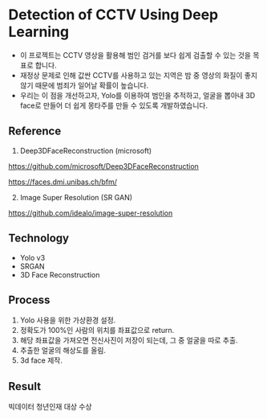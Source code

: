 # Detection of CCTV Using Deep Learning

* 이 프로젝트는 CCTV 영상을 활용해 범인 검거를 보다 쉽게 검출할 수 있는 것을 목표로 합니다.
* 재정상 문제로 인해 값싼 CCTV를 사용하고 있는 지역은 밤 중 영상의 화질이 좋지 않기 때문에 범죄가 일어날 확률이 높습니다. 
* 우리는 이 점을 개선하고자, Yolo를 이용하여 범인을 추적하고, 얼굴을 뽑아내 3D face로 만들어 더 쉽게 몽타주를 만들 수 있도록 개발하였습니다.

Reference
----

1. Deep3DFaceReconstruction (microsoft)

https://github.com/microsoft/Deep3DFaceReconstruction

https://faces.dmi.unibas.ch/bfm/

2. Image Super Resolution (SR GAN)

https://github.com/idealo/image-super-resolution



Technology
----

* Yolo v3
* SRGAN
* 3D Face Reconstruction



Process
----

1. Yolo 사용을 위한 가상환경 설정.
2. 정확도가 100%인 사람의 위치를 좌표값으로 return.
3. 해당 좌표값을 가져오면 전신사진이 저장이 되는데, 그 중 얼굴을 따로 추출. 
4. 추출한 얼굴의 해상도를 올림.
5. 3d face 제작.



Result
------

빅데이터 청년인재 대상 수상
